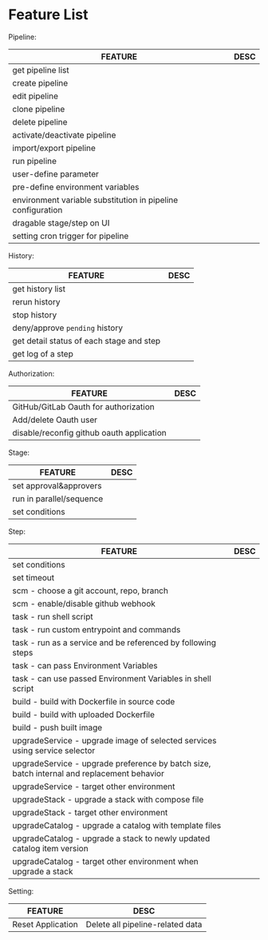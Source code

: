 # Feature List

Pipeline:

| FEATURE                                  | DESC |
| ---------------------------------------- | ---- |
| get pipeline list                        |      |
| create pipeline                          |      |
| edit pipeline                            |      |
| clone pipeline                           |      |
| delete pipeline                          |      |
| activate/deactivate pipeline             |      |
| import/export pipeline                   |      |
| run pipeline                             |      |
| user-define parameter                    |      |
| pre-define environment variables         |      |
| environment variable substitution in pipeline configuration |      |
| dragable stage/step on UI                |      |
| setting cron trigger for pipeline        |      |

History:

| FEATURE                                  | DESC |
| ---------------------------------------- | ---- |
| get history list                        |      |
| rerun history                           |      |
| stop history                            |      |
| deny/approve `pending` history          |      |
| get detail status of each stage and step |      |
| get log of a step                        |      |

Authorization:

| FEATURE                                  | DESC |
| ---------------------------------------- | ---- |
| GitHub/GitLab Oauth for authorization           |      |
| Add/delete Oauth user                     |      |
| disable/reconfig github oauth application |      |


Stage:

| FEATURE                  | DESC |
| ------------------------ | ---- |
| set approval&approvers   |      |
| run in parallel/sequence |      |
| set conditions           |      |

Step:

| FEATURE                                  | DESC |
| ---------------------------------------- | ---- |
| set conditions           |      |
| set timeout |      |
| scm - choose a git account, repo, branch       |      |
| scm - enable/disable github webhook      |      |
| task - run shell script                  |      |
| task - run custom entrypoint and commands |      |
| task - run as a service and be referenced by following steps |      |
| task - can pass Environment Variables   |      |
| task - can use passed Environment Variables in shell script |      |
| build - build with Dockerfile in source code |      |
| build - build with uploaded Dockerfile   |      |
| build - push built image                 |      |
| upgradeService - upgrade image of selected services using service selector |      |
| upgradeService - upgrade preference by batch size, batch internal and replacement behavior |      |
| upgradeService - target other environment |      |
| upgradeStack - upgrade a stack with compose file |      |
| upgradeStack - target other environment  |      |
| upgradeCatalog - upgrade a catalog with template files |      |
| upgradeCatalog - upgrade a stack to newly updated catalog item version |      |
| upgradeCatalog - target other environment when upgrade a stack |      |



Setting:

| FEATURE                                  | DESC |
| ---------------------------------------- | ---- |
| Reset Application           |  Delete all pipeline-related data    |
